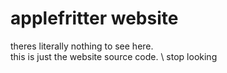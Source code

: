 # applefritter website
theres literally nothing to see here. \
this is just the website source code. \ 
stop looking
